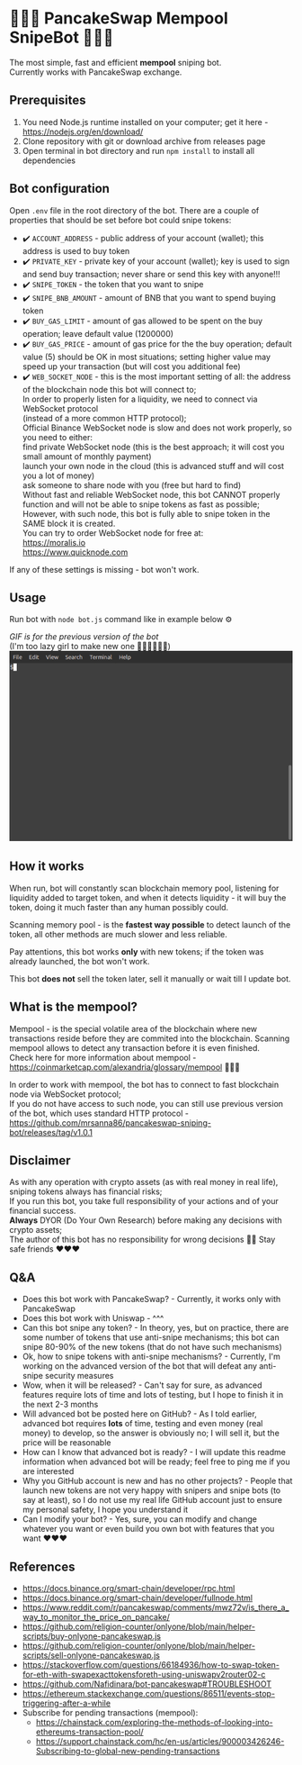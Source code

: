 # 🚀🚀🚀 PancakeSwap Mempool SnipeBot 🚀🚀🚀

The most simple, fast and efficient <strong>mempool</strong> sniping bot.  
Currently works with PancakeSwap exchange.

## Prerequisites

1. You need Node.js runtime installed on your computer; get it here - https://nodejs.org/en/download/
2. Clone repository with git or download archive from releases page
3. Open terminal in bot directory and run `npm install` to install all dependencies

## Bot configuration

Open `.env` file in the root directory of the bot. There are a couple of properties that should be set before bot could snipe tokens:

* ✔️ `ACCOUNT_ADDRESS` - public address of your account (wallet); this address is used to buy token
* ✔️ `PRIVATE_KEY` - private key of your account (wallet); key is used to sign and send buy transaction; never share or send this key with anyone!!!
* ✔️ `SNIPE_TOKEN` - the token that you want to snipe
* ✔️ `SNIPE_BNB_AMOUNT` - amount of BNB that you want to spend buying token
* ✔️ `BUY_GAS_LIMIT` - amount of gas allowed to be spent on the buy operation; leave default value (1200000)
* ✔️ `BUY_GAS_PRICE` - amount of gas price for the the buy operation; default value (5) should be OK in most situations; setting higher value may speed up your transaction (but will cost you additional fee)
* ✔️ `WEB_SOCKET_NODE` - this is the most important setting of all: the address of the blockchain node this bot will connect to;  
In order to properly listen for a liquidity, we need to connect via WebSocket protocol  
(instead of a more common HTTP protocol);  
Official Binance WebSocket node is slow and does not work properly, so you need to either:  
find private WebSocket node (this is the best approach; it will cost you small amount of monthly payment)  
launch your own node in the cloud (this is advanced stuff and will cost you a lot of money)  
ask someone to share node with you (free but hard to find)  
Without fast and reliable WebSocket node, this bot CANNOT properly function and will not be able to snipe tokens as fast as possible;  
However, with such node, this bot is fully able to snipe token in the SAME block it is created.  
You can try to order WebSocket node for free at:  
https://moralis.io  
https://www.quicknode.com

If any of these settings is missing - bot won't work.

## Usage

Run bot with `node bot.js` command like in example below ⚙️

_GIF is for the previous version of the bot_  
(I'm too lazy girl to make new one 🤷‍♀️🤷‍♀️🤷‍♀️)
![](gif/bot-usage.gif)

## How it works

When run, bot will constantly scan blockchain memory pool, listening for liquidity added to target token, and when it detects liquidity - it will buy the token, doing it much faster than any human possibly could.

Scanning memory pool - is the <strong>fastest way possible</strong> to detect launch of the token, all other methods are much slower and less reliable.

Pay attentions, this bot works <strong>only</strong> with new tokens; if the token was already launched, the bot won't work.

This bot <strong>does not</strong> sell the token later, sell it manually or wait till I update bot.

## What is the mempool?

Mempool - is the special volatile area of the blockchain where new transactions reside before they are commited into the blockchain. Scanning mempool allows to detect any transaction before it is even finished.  
Check here for more information about mempool - https://coinmarketcap.com/alexandria/glossary/mempool 💪💪💪

In order to work with mempool, the bot has to connect to fast blockchain node via WebSocket protocol;  
If you do not have access to such node, you can still use previous version of the bot, which uses standard HTTP protocol - https://github.com/mrsanna86/pancakeswap-sniping-bot/releases/tag/v1.0.1

## Disclaimer

As with any operation with crypto assets (as with real money in real life), sniping tokens always has financial risks;  
If you run this bot, you take full responsibility of your actions and of your financial success.  
<strong>Always</strong> DYOR (Do Your Own Research) before making any decisions with crypto assets;  
The author of this bot has no responsibility for wrong decisions 🤷‍♀️
Stay safe friends ♥️♥️♥️

## Q&A

* Does this bot work with PancakeSwap? - Currently, it works only with PancakeSwap
* Does this bot work with Uniswap - ^^^
* Can this bot snipe any token? - In theory, yes, but on practice, there are some number of tokens that use anti-snipe mechanisms; this bot can snipe 80-90% of the new tokens (that do not have such mechanisms)
* Ok, how to snipe tokens with anti-snipe mechanisms? - Currently, I'm working on the advanced version of the bot that will defeat any anti-snipe security measures
* Wow, when it will be released? - Can't say for sure, as advanced features require lots of time and lots of testing, but I hope to finish it in the next 2-3 months
* Will advanced bot be posted here on GitHub? - As I told earlier, advanced bot requires <strong>lots</strong> of time, testing and even money (real money) to develop, so the answer is obviously no; I will sell it, but the price will be reasonable
* How can I know that advanced bot is ready? - I will update this readme information when advanced bot will be ready; feel free to ping me if you are interested
* Why you GitHub account is new and has no other projects? - People that launch new tokens are not very happy with snipers and snipe bots (to say at least), so I do not use my real life GitHub account just to ensure my personal safety, I hope you understand it
* Can I modify your bot? - Yes, sure, you can modify and change whatever you want or even build you own bot with features that you want ♥️♥️♥️

## References

* https://docs.binance.org/smart-chain/developer/rpc.html
* https://docs.binance.org/smart-chain/developer/fullnode.html
* https://www.reddit.com/r/pancakeswap/comments/mwz72v/is_there_a_way_to_monitor_the_price_on_pancake/
* https://github.com/religion-counter/onlyone/blob/main/helper-scripts/buy-onlyone-pancakeswap.js
* https://github.com/religion-counter/onlyone/blob/main/helper-scripts/sell-onlyone-pancakeswap.js
* https://stackoverflow.com/questions/66184936/how-to-swap-token-for-eth-with-swapexacttokensforeth-using-uniswapv2router02-c
* https://github.com/Nafidinara/bot-pancakeswap#TROUBLESHOOT
* https://ethereum.stackexchange.com/questions/86511/events-stop-triggering-after-a-while
* Subscribe for pending transactions (mempool):
  * https://chainstack.com/exploring-the-methods-of-looking-into-ethereums-transaction-pool/
  * https://support.chainstack.com/hc/en-us/articles/900003426246-Subscribing-to-global-new-pending-transactions
